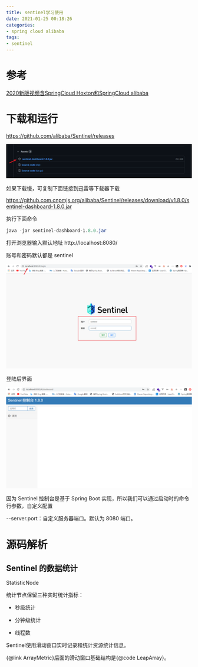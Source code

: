 ```yaml
---
title: sentinel学习使用
date: 2021-01-25 00:18:26
categories: 
- spring cloud alibaba
tags:
- sentinel
---
```


# 参考

[2020新版视频含SpringCloud Hoxton和SpringCloud alibaba](https://www.bilibili.com/video/BV18E411x7eT)

# 下载和运行

https://github.com/alibaba/Sentinel/releases

![](sentinel-1/Snipaste_2021-01-25_01-14-55.png)

如果下载慢，可复制下面链接到迅雷等下载器下载

https://github.com.cnpmjs.org/alibaba/Sentinel/releases/download/v1.8.0/sentinel-dashboard-1.8.0.jar

执行下面命令

```powershell
java -jar sentinel-dashboard-1.8.0.jar
```

打开浏览器输入默认地址 http://localhost:8080/

账号和密码默认都是 sentinel

![](sentinel-1/Snipaste_2021-01-25_01-29-49.png)

登陆后界面

![](sentinel-1/Snipaste_2021-01-25_01-31-48.png)

因为 Sentinel 控制台是基于 Spring Boot 实现，所以我们可以通过启动时的命令行参数，自定义配置

--server.port：自定义服务器端口。默认为 8080 端口。

# 源码解析

## Sentinel 的数据统计

StatisticNode

统计节点保留三种实时统计指标：

- 秒级统计

- 分钟级统计

- 线程数

Sentinel使用滑动窗口实时记录和统计资源统计信息。

{@link ArrayMetric}后面的滑动窗口基础结构是{@code LeapArray}。










